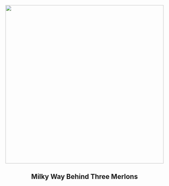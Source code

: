 
<p align="center"><img src="https://apod.nasa.gov/apod/image/2408/DolomitesSky_Lioce_960.jpg" width="500" height="500"></p>
<h2 align="center"> Milky Way Behind Three Merlons </h2>
